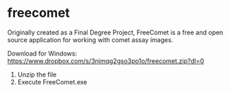 # freecomet
Originally created as a Final Degree Project, FreeComet is a free and open source application for working with comet assay images.


Download for Windows:
https://www.dropbox.com/s/3njmqg2gso3po1o/freecomet.zip?dl=0

1. Unzip the file
2. Execute FreeComet.exe
